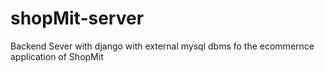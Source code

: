# shopMit-server

Backend Sever with django with external mysql dbms
fo the ecommernce application of ShopMit
